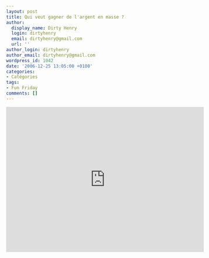 ```yaml
---
layout: post
title: Qui veut gagner de l'argent en masse ?
author:
  display_name: Dirty Henry
  login: dirtyhenry
  email: dirtyhenry@gmail.com
  url: ''
author_login: dirtyhenry
author_email: dirtyhenry@gmail.com
wordpress_id: 1042
date: '2006-12-25 13:05:00 +0100'
categories:
- Catégories
tags:
- Fun Friday
comments: []
---
```

<iframe width="540" height="396" src="http://www.youtube.com/embed/_N_1szXrjhI" frameborder="0" allowfullscreen></iframe>
